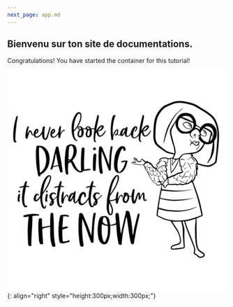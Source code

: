 ```yaml
---
next_page: app.md
---
```


## Bienvenu sur ton site de documentations.

Congratulations! You have started the container for this tutorial!


![WebCapture](../images/bearFam.svg){: align="right" style="height:300px;width:300px;"}
